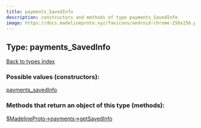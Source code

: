```yaml
---
title: payments_SavedInfo
description: constructors and methods of type payments_SavedInfo
image: https://docs.madelineproto.xyz/favicons/android-chrome-256x256.png
---
```

## Type: payments\_SavedInfo  
[Back to types index](index.md)



### Possible values (constructors):

[payments\_savedInfo](../constructors/payments_savedInfo.md)  



### Methods that return an object of this type (methods):

[$MadelineProto->payments->getSavedInfo](../methods/payments_getSavedInfo.md)  



